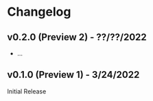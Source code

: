 # Changelog

## v0.2.0 (Preview 2) - ??/??/2022

- ...

## v0.1.0 (Preview 1) - 3/24/2022

Initial Release
